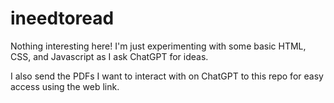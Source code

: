 # ineedtoread

Nothing interesting here!
I'm just experimenting with some basic HTML, CSS, and Javascript as I ask ChatGPT for ideas.

I also send the PDFs I want to interact with on ChatGPT to this repo for easy access using the web link.
